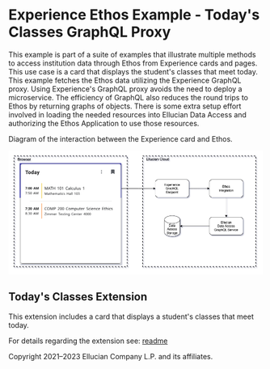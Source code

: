# Experience Ethos Example - Today's Classes GraphQL Proxy

This example is part of a suite of examples that illustrate multiple methods to access institution data through Ethos from Experience cards and pages. This use case is a card that displays the student's classes that meet today. This example fetches the Ethos data utilizing the Experience GraphQL proxy. Using Experience's GraphQL proxy avoids the need to deploy a microservice. The efficiency of GraphQL also reduces the round trips to Ethos by returning graphs of objects. There is some extra setup effort involved in loading the needed resources into Ellucian Data Access and authorizing the Ethos Application to use those resources.

Diagram of the interaction between the Experience card and Ethos.

![](docs/images/Todays-Classes-Experience-GraphQL-Proxy.png)

## Today's Classes Extension

This extension includes a card that displays a student's classes that meet today.

For details regarding the extension see: [readme](extension/README.md)

Copyright 2021–2023 Ellucian Company L.P. and its affiliates.
